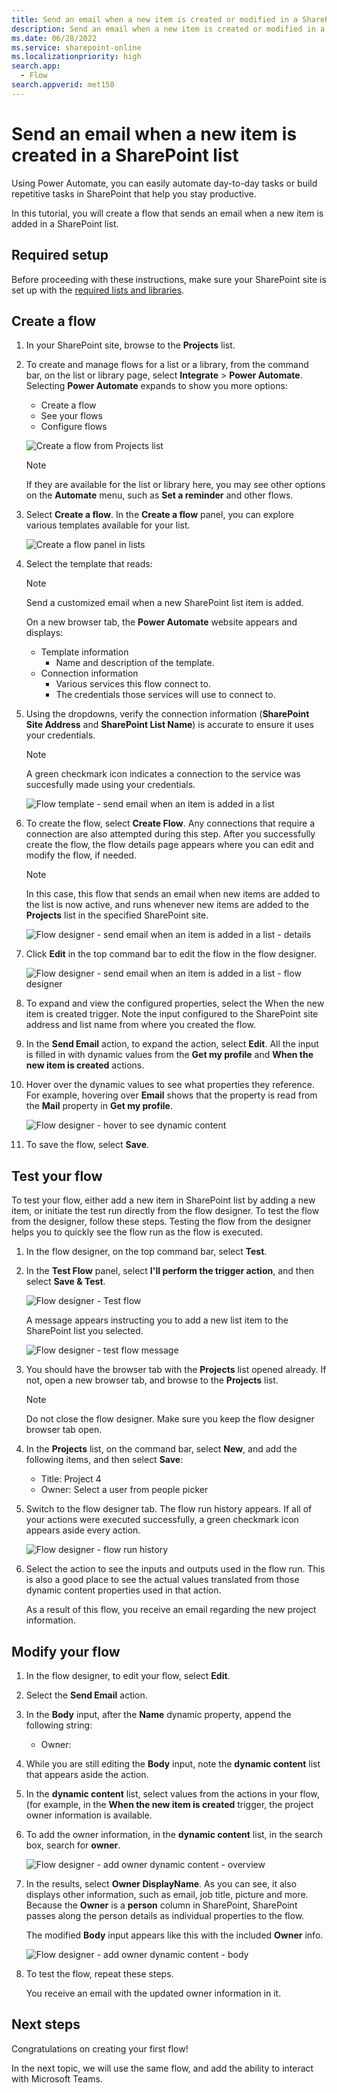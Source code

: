 ```yaml
---
title: Send an email when a new item is created or modified in a SharePoint list
description: Send an email when a new item is created or modified in a SharePoint list
ms.date: 06/28/2022
ms.service: sharepoint-online
ms.localizationpriority: high
search.app:
  - Flow
search.appverid: met150
---
```


# Send an email when a new item is created in a SharePoint list

Using Power Automate, you can easily automate day-to-day tasks or build repetitive tasks in SharePoint that help you stay productive.

In this tutorial, you will create a flow that sends an email when a new item is added in a SharePoint list.

## Required setup

Before proceeding with these instructions, make sure your SharePoint site is set up with the [required lists and libraries](../../get-started/set-up-sharepoint-site-lists-libraries.md).

## Create a flow

1. In your SharePoint site, browse to the **Projects** list.
1. To create and manage flows for a list or a library, from the command bar, on the list or library page, select **Integrate** > **Power Automate**. Selecting **Power Automate** expands to show you more options:

    * Create a flow
    * See your flows
    * Configure flows

    ![Create a flow from Projects list](../../../images/lists-integrate-power-automate-create-flow.png)

    > [!NOTE]
    > If they are available for the list or library here, you may see other options on the **Automate** menu, such as **Set a reminder** and other flows.

1. Select **Create a flow**. In the **Create a flow** panel, you can explore various templates available for your list.

    ![Create a flow panel in lists](../../../images/gs01-create-a-flow-panel.png)

1. Select the template that reads:

    > [!NOTE]
    > Send a customized email when a new SharePoint list item is added.

    On a new browser tab, the **Power Automate** website appears and displays:
      * Template information
         * Name and description of the template.
      * Connection information
         * Various services this flow connect to.
         * The credentials those services will use to connect to.

1. Using the dropdowns, verify the connection information (**SharePoint Site Address** and **SharePoint List Name**) is accurate to ensure it uses your credentials.

    > [!NOTE]
    > A green checkmark icon indicates a connection to the service was succesfully made using your credentials.

    ![Flow template - send email when an item is added in a list](../../../images/gs01-create-a-flow-when-item-is-added-template.png)

1. To create the flow, select **Create Flow**. Any connections that require a connection are also attempted during this step. After you successfully create the flow, the flow details page appears where you can edit and modify the flow, if needed.

    > [!NOTE]
    > In this case, this flow that sends an email when new items are added to the list is now active, and runs whenever new items are added to the **Projects** list in the specified SharePoint site.

    ![Flow designer - send email when an item is added in a list - details](../../../images/gs01-when-item-is-added-template-flow-created.png)

1. Click **Edit** in the top command bar to edit the flow in the flow designer.

    ![Flow designer - send email when an item is added in a list - flow designer](../../../images/gs01-designer-when-item-is-added-template.png)

1. To expand and view the configured properties, select the When the new item is created trigger. Note the input configured to the SharePoint site address and list name from where you created the flow.
1. In the **Send Email** action, to expand the action, select **Edit**. All the input is filled in with dynamic values from the **Get my profile** and **When the new item is created** actions.
1. Hover over the dynamic values to see what properties they reference. For example, hovering over **Email** shows that the property is read from the **Mail** property in **Get my profile**.

    ![Flow designer - hover to see dynamic content](../../../images/gs01-designer-hover-dynamic-content.png)

1. To save the flow, select **Save**.

## Test your flow

To test your flow, either add a new item in SharePoint list by adding a new item, or initiate the test run directly from the flow designer. To test the flow from the designer, follow these steps. Testing the flow from the designer helps you to quickly see the flow run as the flow is executed.

1. In the flow designer, on the top command bar, select **Test**.
1. In the **Test Flow** panel, select **I'll perform the trigger action**, and then select **Save & Test**.

    ![Flow designer - Test flow](../../../images/gs01-designer-test-flow.png)

    A message appears instructing you to add a new list item to the SharePoint list you selected.

    ![Flow designer - test flow message](../../../images/gs01-designer-test-flow-message.png)

1. You should have the browser tab with the **Projects** list opened already. If not, open a new browser tab, and browse to the **Projects** list.

    > [!NOTE]
    > Do not close the flow designer. Make sure you keep the flow designer browser tab open.

1. In the **Projects** list, on the command bar, select **New**, and add the following items, and then select **Save**:

    * Title: Project 4
    * Owner: Select a user from people picker

1. Switch to the flow designer tab. The flow run history appears. If all of your actions were executed successfully, a green checkmark icon appears aside every action.

    ![Flow designer - flow run history](../../../images/gs01-designer-test-flow-run.png)

1. Select the action to see the inputs and outputs used in the flow run. This is also a good place to see the actual values translated from those dynamic content properties used in that action.

    As a result of this flow, you receive an email regarding the new project information.

## Modify your flow

1. In the flow designer, to edit your flow, select **Edit**.
1. Select the **Send Email** action.
1. In the **Body** input, after the **Name** dynamic property, append the following string:

    * Owner:

1. While you are still editing the **Body** input, note the **dynamic content** list that appears aside the action.
1. In the **dynamic content** list, select values from the actions in your flow, (for example, in the **When the new item is created** trigger, the project owner information is available.
1. To add the owner information, in the **dynamic content** list, in the search box, search for **owner**.

    ![Flow designer - add owner dynamic content - overview](../../../images/gs01-designer-append-owner-dynamic-content.png)

1. In the results, select **Owner DisplayName**. As you can see, it also displays other information, such as email, job title, picture and more. Because the **Owner** is a **person** column in SharePoint, SharePoint passes along the person details as individual properties to the flow.

   The modified **Body** input appears like this with the included **Owner** info.

    ![Flow designer - add owner dynamic content - body](../../../images/gs01-designer-email-body-with-owner.png)

1. To test the flow, repeat these steps.

   You receive an email with the updated owner information in it.

## Next steps

Congratulations on creating your first flow!

In the next topic, we will use the same flow, and add the ability to interact with Microsoft Teams.
